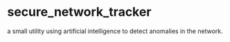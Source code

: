 # secure_network_tracker
a small utility using artificial intelligence to detect anomalies in the network.
